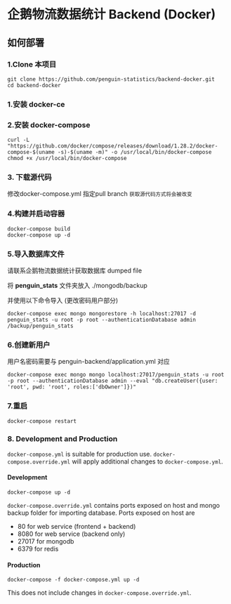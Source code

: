 # 企鹅物流数据统计 Backend (Docker)

## 如何部署

### 1.Clone 本项目

```shell
git clone https://github.com/penguin-statistics/backend-docker.git
cd backend-docker
```

### 1.安装 docker-ce

### 2.安装 docker-compose

```shell
curl -L "https://github.com/docker/compose/releases/download/1.28.2/docker-compose-$(uname -s)-$(uname -m)" -o /usr/local/bin/docker-compose
chmod +x /usr/local/bin/docker-compose
```

### 3. 下载源代码
修改docker-compose.yml 指定pull branch
`获取源代码方式将会被改变`

### 4.构建并启动容器

```shell
docker-compose build
docker-compose up -d
```

### 5.导入数据库文件

请联系企鹅物流数据统计获取数据库 dumped file

将 **penguin_stats** 文件夹放入 ./mongodb/backup

并使用以下命令导入 (更改密码用户部分)

```shell
docker-compose exec mongo mongorestore -h localhost:27017 -d penguin_stats -u root -p root --authenticationDatabase admin /backup/penguin_stats
```

### 6.创建新用户

用户名密码需要与 penguin-backend/application.yml 对应

```shell
docker-compose exec mongo mongo localhost:27017/penguin_stats -u root -p root --authenticationDatabase admin --eval "db.createUser({user: 'root', pwd: 'root', roles:['dbOwner']})"
```

### 7.重启

```shell
docker-compose restart
```

### 8. Development and Production
`docker-compose.yml` is suitable for production use. `docker-compose.override.yml` will apply additional changes to `docker-compose.yml`.

#### Development
```shell
docker-compose up -d  
```
`docker-compose.override.yml` contains ports exposed on host and mongo backup folder for importing database.
Ports exposed on host are 
* 80 for web service (frontend + backend)
* 8080 for web service (backend only)
* 27017 for mongodb
* 6379 for redis

#### Production

```shell
docker-compose -f docker-compose.yml up -d  
```
This does not include changes in `docker-compose.override.yml`.

